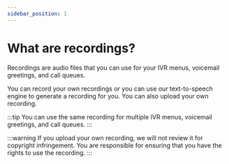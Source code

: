 ```yaml
---
sidebar_position: 1
---
```


# What are recordings?

Recordings are audio files that you can use for your IVR menus, voicemail greetings, and call queues.

You can record your own recordings or you can use our text-to-speech engine to generate a recording for you. You can also upload your own recording.

:::tip
You can use the same recording for multiple IVR menus, voicemail greetings, and call queues.
:::

:::warning
If you upload your own recording, we will not review it for copyright infringement. You are responsible for ensuring that you have the rights to use the recording.
:::
